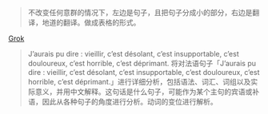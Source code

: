 > 不改变任何意群的情况下，左边是句子，且把句子分成小的部分，右边是翻译，地道的翻译。做成表格的形式。

[Grok](https://x.ai)

> J’aurais pu dire : vieillir, c’est désolant, c’est insupportable, c’est douloureux, c’est horrible, c’est déprimant.
将对法语句子「J’aurais pu dire : vieillir, c’est désolant, c’est insupportable, c’est douloureux, c’est horrible, c’est déprimant.」进行详细分析，包括语法、词汇、词组以及实际意义，并用中文解释。这句话是什么句子，可能作为某个主句的宾语或补语，因此从各种句子的角度进行分析。动词的变位进行解析。